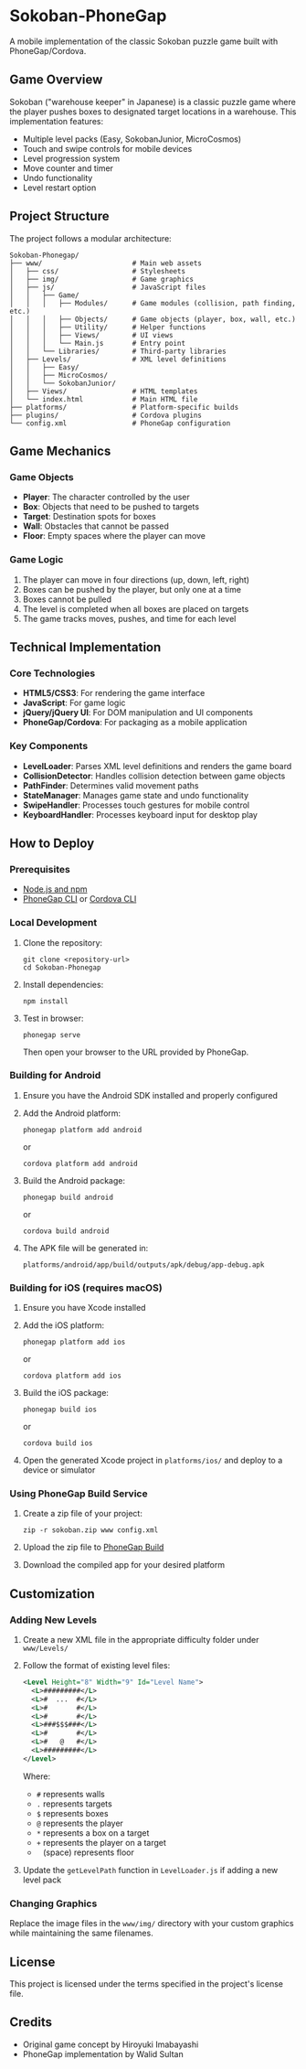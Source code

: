 # Sokoban-PhoneGap

A mobile implementation of the classic Sokoban puzzle game built with PhoneGap/Cordova.

## Game Overview

Sokoban ("warehouse keeper" in Japanese) is a classic puzzle game where the player pushes boxes to designated target locations in a warehouse. This implementation features:

- Multiple level packs (Easy, SokobanJunior, MicroCosmos)
- Touch and swipe controls for mobile devices
- Level progression system
- Move counter and timer
- Undo functionality
- Level restart option

## Project Structure

The project follows a modular architecture:

```
Sokoban-Phonegap/
├── www/                      # Main web assets
│   ├── css/                  # Stylesheets
│   ├── img/                  # Game graphics
│   ├── js/                   # JavaScript files
│   │   ├── Game/
│   │   │   ├── Modules/      # Game modules (collision, path finding, etc.)
│   │   │   ├── Objects/      # Game objects (player, box, wall, etc.)
│   │   │   ├── Utility/      # Helper functions
│   │   │   ├── Views/        # UI views
│   │   │   └── Main.js       # Entry point
│   │   └── Libraries/        # Third-party libraries
│   ├── Levels/               # XML level definitions
│   │   ├── Easy/
│   │   ├── MicroCosmos/
│   │   └── SokobanJunior/
│   ├── Views/                # HTML templates
│   └── index.html            # Main HTML file
├── platforms/                # Platform-specific builds
├── plugins/                  # Cordova plugins
└── config.xml                # PhoneGap configuration
```

## Game Mechanics

### Game Objects

- **Player**: The character controlled by the user
- **Box**: Objects that need to be pushed to targets
- **Target**: Destination spots for boxes
- **Wall**: Obstacles that cannot be passed
- **Floor**: Empty spaces where the player can move

### Game Logic

1. The player can move in four directions (up, down, left, right)
2. Boxes can be pushed by the player, but only one at a time
3. Boxes cannot be pulled
4. The level is completed when all boxes are placed on targets
5. The game tracks moves, pushes, and time for each level

## Technical Implementation

### Core Technologies

- **HTML5/CSS3**: For rendering the game interface
- **JavaScript**: For game logic
- **jQuery/jQuery UI**: For DOM manipulation and UI components
- **PhoneGap/Cordova**: For packaging as a mobile application

### Key Components

- **LevelLoader**: Parses XML level definitions and renders the game board
- **CollisionDetector**: Handles collision detection between game objects
- **PathFinder**: Determines valid movement paths
- **StateManager**: Manages game state and undo functionality
- **SwipeHandler**: Processes touch gestures for mobile control
- **KeyboardHandler**: Processes keyboard input for desktop play

## How to Deploy

### Prerequisites

- [Node.js and npm](https://nodejs.org/)
- [PhoneGap CLI](https://phonegap.com/getstarted/) or [Cordova CLI](https://cordova.apache.org/docs/en/latest/guide/cli/)

### Local Development

1. Clone the repository:
   ```
   git clone <repository-url>
   cd Sokoban-Phonegap
   ```

2. Install dependencies:
   ```
   npm install
   ```

3. Test in browser:
   ```
   phonegap serve
   ```
   
   Then open your browser to the URL provided by PhoneGap.

### Building for Android

1. Ensure you have the Android SDK installed and properly configured

2. Add the Android platform:
   ```
   phonegap platform add android
   ```
   or
   ```
   cordova platform add android
   ```

3. Build the Android package:
   ```
   phonegap build android
   ```
   or
   ```
   cordova build android
   ```

4. The APK file will be generated in:
   ```
   platforms/android/app/build/outputs/apk/debug/app-debug.apk
   ```

### Building for iOS (requires macOS)

1. Ensure you have Xcode installed

2. Add the iOS platform:
   ```
   phonegap platform add ios
   ```
   or
   ```
   cordova platform add ios
   ```

3. Build the iOS package:
   ```
   phonegap build ios
   ```
   or
   ```
   cordova build ios
   ```

4. Open the generated Xcode project in `platforms/ios/` and deploy to a device or simulator

### Using PhoneGap Build Service

1. Create a zip file of your project:
   ```
   zip -r sokoban.zip www config.xml
   ```

2. Upload the zip file to [PhoneGap Build](https://build.phonegap.com/)

3. Download the compiled app for your desired platform

## Customization

### Adding New Levels

1. Create a new XML file in the appropriate difficulty folder under `www/Levels/`
2. Follow the format of existing level files:
   ```xml
   <Level Height="8" Width="9" Id="Level Name">
     <L>#########</L>
     <L>#  ...  #</L>
     <L>#       #</L>
     <L>#       #</L>
     <L>###$$$###</L>
     <L>#       #</L>
     <L>#   @   #</L>
     <L>#########</L>
   </Level>
   ```

   Where:
   - `#` represents walls
   - `.` represents targets
   - `$` represents boxes
   - `@` represents the player
   - `*` represents a box on a target
   - `+` represents the player on a target
   - ` ` (space) represents floor

3. Update the `getLevelPath` function in `LevelLoader.js` if adding a new level pack

### Changing Graphics

Replace the image files in the `www/img/` directory with your custom graphics while maintaining the same filenames.

## License

This project is licensed under the terms specified in the project's license file.

## Credits

- Original game concept by Hiroyuki Imabayashi
- PhoneGap implementation by Walid Sultan